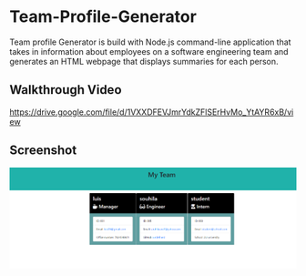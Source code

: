 # Team-Profile-Generator
Team profile Generator is build with Node.js command-line application that takes in information about employees on a software engineering team and generates an HTML webpage that displays summaries for each person. 
 
 ## Walkthrough Video 
 https://drive.google.com/file/d/1VXXDFEVJmrYdkZFlSErHvMo_YtAYR6xB/view

 ## Screenshot
 <img src="./Screenshot 2022-04-07 201451.png">